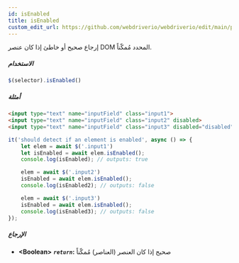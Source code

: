 ```yaml
---
id: isEnabled
title: isEnabled
custom_edit_url: https://github.com/webdriverio/webdriverio/edit/main/packages/webdriverio/src/commands/element/isEnabled.ts
---
```


إرجاع صحيح أو خاطئ إذا كان عنصر DOM المحدد مُمكّناً.

##### الاستخدام

```js
$(selector).isEnabled()
```

##### أمثلة

```html title="index.html"
<input type="text" name="inputField" class="input1">
<input type="text" name="inputField" class="input2" disabled>
<input type="text" name="inputField" class="input3" disabled="disabled">

```

```js title="isEnabled.js"
it('should detect if an element is enabled', async () => {
    let elem = await $('.input1')
    let isEnabled = await elem.isEnabled();
    console.log(isEnabled); // outputs: true

    elem = await $('.input2')
    isEnabled = await elem.isEnabled();
    console.log(isEnabled2); // outputs: false

    elem = await $('.input3')
    isEnabled = await elem.isEnabled();
    console.log(isEnabled3); // outputs: false
});
```

##### الإرجاع

- **&lt;Boolean&gt;**
            **<code><var>return</var></code>:** صحيح إذا كان العنصر (العناصر) مُمكّناً
